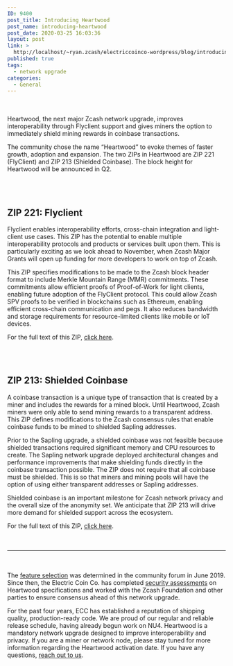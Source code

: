 ```yaml
---
ID: 9400
post_title: Introducing Heartwood
post_name: introducing-heartwood
post_date: 2020-03-25 16:03:36
layout: post
link: >
  http://localhost/~ryan.zcash/electriccoinco-wordpress/blog/introducing-heartwood/
published: true
tags:
  - network upgrade
categories:
  - General
---
```

<!-- wp:spacer {"height":20} -->
<div style="height:20px" aria-hidden="true" class="wp-block-spacer"></div>
<!-- /wp:spacer -->

<!-- wp:paragraph -->
<p>Heartwood, the next major Zcash network upgrade, improves interoperability through Flyclient support and gives miners the option to immediately shield mining rewards in coinbase transactions. </p>
<!-- /wp:paragraph -->

<!-- wp:paragraph -->
<p>The community chose the name “Heartwood” to evoke themes of faster growth, adoption and expansion. The two ZIPs in Heartwood are ZIP 221 (FlyClient) and ZIP 213 (Shielded Coinbase). The block height for Heartwood will be announced in Q2.</p>
<!-- /wp:paragraph -->

<!-- wp:spacer {"height":36} -->
<div style="height:36px" aria-hidden="true" class="wp-block-spacer"></div>
<!-- /wp:spacer -->

<!-- wp:heading -->
<h2>ZIP 221: Flyclient</h2>
<!-- /wp:heading -->

<!-- wp:paragraph -->
<p>Flyclient enables interoperability efforts, cross-chain integration and light-client use cases. This ZIP has the potential to enable multiple interoperability protocols and products or services built upon them. This is particularly exciting as we look ahead to November, when Zcash Major Grants will open up funding for more developers to work on top of Zcash.</p>
<!-- /wp:paragraph -->

<!-- wp:paragraph -->
<p>This ZIP specifies modifications to be made to the Zcash block header format to include Merkle Mountain Range (MMR) commitments. These commitments allow efficient proofs of Proof-of-Work for light clients, enabling future adoption of the FlyClient protocol. This could allow Zcash SPV proofs to be verified in blockchains such as Ethereum, enabling efficient cross-chain communication and pegs. It also reduces bandwidth and storage requirements for resource-limited clients like mobile or IoT devices.</p>
<!-- /wp:paragraph -->

<!-- wp:paragraph -->
<p>For the full text of this ZIP, <a rel="noreferrer noopener" aria-label=" (opens in a new tab)" href="https://zips.z.cash/zip-0221" target="_blank">click here</a>.</p>
<!-- /wp:paragraph -->

<!-- wp:spacer {"height":36} -->
<div style="height:36px" aria-hidden="true" class="wp-block-spacer"></div>
<!-- /wp:spacer -->

<!-- wp:heading -->
<h2>ZIP 213: Shielded Coinbase</h2>
<!-- /wp:heading -->

<!-- wp:paragraph -->
<p>A coinbase transaction is a unique type of transaction that is created by a miner and includes the rewards for a mined block. Until Heartwood, Zcash miners were only able to send mining rewards to a transparent address. This ZIP defines modifications to the Zcash consensus rules that enable coinbase funds to be mined to shielded Sapling addresses.</p>
<!-- /wp:paragraph -->

<!-- wp:paragraph -->
<p>Prior to the Sapling upgrade, a shielded coinbase was not feasible because shielded transactions required significant memory and CPU resources to create. The Sapling network upgrade deployed architectural changes and performance improvements that make shielding funds directly in the coinbase transaction possible. The ZIP does not require that all coinbase must be shielded. This is so that miners and mining pools will have the option of using either transparent addresses or Sapling addresses.</p>
<!-- /wp:paragraph -->

<!-- wp:paragraph -->
<p>Shielded coinbase is an important milestone for Zcash network privacy and the overall size of the anonymity set. We anticipate that ZIP 213 will drive more demand for shielded support across the ecosystem.&nbsp;</p>
<!-- /wp:paragraph -->

<!-- wp:paragraph -->
<p>For the full text of this ZIP, <a rel="noreferrer noopener" aria-label=" (opens in a new tab)" href="https://zips.z.cash/zip-0213" target="_blank">click here</a>.</p>
<!-- /wp:paragraph -->

<!-- wp:spacer {"height":20} -->
<div style="height:20px" aria-hidden="true" class="wp-block-spacer"></div>
<!-- /wp:spacer -->

<!-- wp:separator -->
<hr class="wp-block-separator"/>
<!-- /wp:separator -->

<!-- wp:spacer {"height":20} -->
<div style="height:20px" aria-hidden="true" class="wp-block-spacer"></div>
<!-- /wp:spacer -->

<!-- wp:paragraph -->
<p>The <a rel="noreferrer noopener" aria-label=" (opens in a new tab)" href="https://forum.zcashcommunity.com/t/ecc-s-nu3-feature-selection/33832" target="_blank">feature selection</a> was determined in the community forum in June 2019. Since then, the Electric Coin Co. has completed <a href="https://dev-electriccoinco-wordpress.pantheonsite.io/blog/security-assessments-nu3-specifications-blossom-implementation-and-sapling-documentation/">security assessments</a> on Heartwood specifications and worked with the Zcash Foundation and other parties to ensure consensus ahead of this network upgrade.&nbsp;</p>
<!-- /wp:paragraph -->

<!-- wp:paragraph -->
<p>For the past four years, ECC has established a reputation of shipping quality, production-ready code. We are proud of our regular and reliable release schedule, having already begun work on NU4. Heartwood is a mandatory network upgrade designed to improve interoperability and privacy. If you are a miner or network node, please stay tuned for more information regarding the Heartwood activation date. If you have any questions, <a href="https://discord.gg/PgcDjbm" target="_blank" rel="noreferrer noopener" aria-label=" (opens in a new tab)">reach out to us</a>.<br></p>
<!-- /wp:paragraph -->